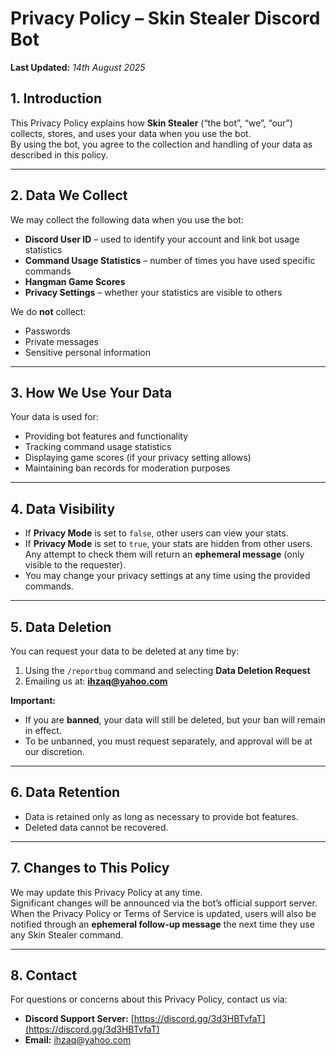 # Privacy Policy – Skin Stealer Discord Bot

**Last Updated:** _14th August 2025_

## 1. Introduction
This Privacy Policy explains how **Skin Stealer** (“the bot”, “we”, “our”) collects, stores, and uses your data when you use the bot.  
By using the bot, you agree to the collection and handling of your data as described in this policy.

---

## 2. Data We Collect
We may collect the following data when you use the bot:
- **Discord User ID** – used to identify your account and link bot usage statistics
- **Command Usage Statistics** – number of times you have used specific commands
- **Hangman Game Scores**
- **Privacy Settings** – whether your statistics are visible to others

We do **not** collect:
- Passwords
- Private messages
- Sensitive personal information

---

## 3. How We Use Your Data
Your data is used for:
- Providing bot features and functionality
- Tracking command usage statistics
- Displaying game scores (if your privacy setting allows)
- Maintaining ban records for moderation purposes

---

## 4. Data Visibility
- If **Privacy Mode** is set to `false`, other users can view your stats.
- If **Privacy Mode** is set to `true`, your stats are hidden from other users.  
  Any attempt to check them will return an **ephemeral message** (only visible to the requester).
- You may change your privacy settings at any time using the provided commands.

---

## 5. Data Deletion
You can request your data to be deleted at any time by:
1. Using the `/reportbug` command and selecting **Data Deletion Request**
2. Emailing us at: **ihzaq@yahoo.com**

**Important:**  
- If you are **banned**, your data will still be deleted, but your ban will remain in effect.  
- To be unbanned, you must request separately, and approval will be at our discretion.

---

## 6. Data Retention
- Data is retained only as long as necessary to provide bot features.
- Deleted data cannot be recovered.

---

## 7. Changes to This Policy
We may update this Privacy Policy at any time.  
Significant changes will be announced via the bot’s official support server.  
When the Privacy Policy or Terms of Service is updated, users will also be notified through an **ephemeral follow-up message** the next time they use any Skin Stealer command.

---

## 8. Contact
For questions or concerns about this Privacy Policy, contact us via:
- **Discord Support Server:** [https://discord.gg/3d3HBTvfaT](https://discord.gg/3d3HBTvfaT)
- **Email:** [ihzaq@yahoo.com](mailto:ihzaq@yahoo.com)
